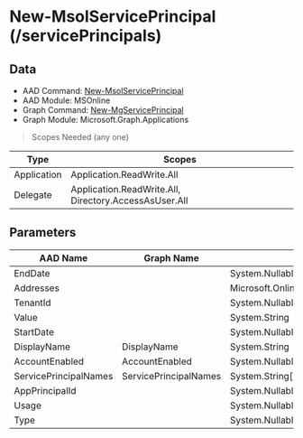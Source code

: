 # New-MsolServicePrincipal (/servicePrincipals)

## Data

+ AAD Command: [New-MsolServicePrincipal](https://docs.microsoft.com/en-us/powershell/module/MSOnline/New-MsolServicePrincipal)
+ AAD Module: MSOnline
+ Graph Command: [New-MgServicePrincipal](https://docs.microsoft.com/en-us/powershell/module/Microsoft.Graph.Applications/New-MgServicePrincipal)
+ Graph Module: Microsoft.Graph.Applications

> Scopes Needed (any one)

|Type|Scopes|
|---|---|
|Application|Application.ReadWrite.All|
|Delegate|Application.ReadWrite.All, Directory.AccessAsUser.All|

## Parameters

|AAD Name|Graph Name|AAD Type|Graph Type|Infos|
|---|---|---|---|---|
|EndDate||System.Nullable/System.DateTime|||
|Addresses||Microsoft.Online.Administration.RedirectUri[]|||
|TenantId||System.Nullable/System.Guid|||
|Value||System.String|||
|StartDate||System.Nullable/System.DateTime|||
|DisplayName|DisplayName|System.String|System.String||
|AccountEnabled|AccountEnabled|System.Nullable/System.Boolean|System.Management.Automation.SwitchParameter||
|ServicePrincipalNames|ServicePrincipalNames|System.String[]|System.String[]||
|AppPrincipalId||System.Nullable/System.Guid|||
|Usage||System.Nullable/Microsoft.Online.Administration.ServicePrincipalCredentialUsage|||
|Type||System.Nullable/Microsoft.Online.Administration.ServicePrincipalCredentialType|||

